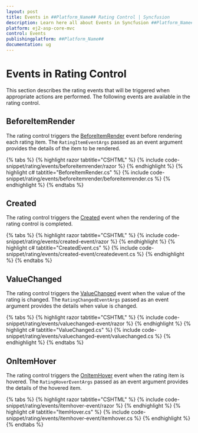 ```yaml
---
layout: post
title: Events in ##Platform_Name## Rating Control | Syncfusion
description: Learn here all about Events in Syncfusion ##Platform_Name## Rating control of Syncfusion Essential JS 2 and more.
platform: ej2-asp-core-mvc
control: Events
publishingplatform: ##Platform_Name##
documentation: ug
---
```


# Events in Rating Control

This section describes the rating events that will be triggered when appropriate actions are performed. The following events are available in the rating control.

## BeforeItemRender

The rating control triggers the [BeforeItemRender](https://help.syncfusion.com/cr/aspnetmvc-js2/Syncfusion.EJ2.Inputs.Rating.html#Syncfusion_EJ2_Inputs_Rating_BeforeItemRender) event before rendering each rating item. The `RatingItemEventArgs` passed as an event argument provides the details of the item to be rendered.

{% tabs %}
{% highlight razor tabtitle="CSHTML" %}
{% include code-snippet/rating/events/beforeitemrender/razor %}
{% endhighlight %}
{% highlight c# tabtitle="BeforeItemRender.cs" %}
{% include code-snippet/rating/events/beforeitemrender/beforeitemrender.cs %}
{% endhighlight %}
{% endtabs %}

## Created

The rating control triggers the [Created](https://help.syncfusion.com/cr/aspnetmvc-js2/Syncfusion.EJ2.Inputs.Rating.html#Syncfusion_EJ2_Inputs_Rating_Created) event when the rendering of the rating control is completed.

{% tabs %}
{% highlight razor tabtitle="CSHTML" %}
{% include code-snippet/rating/events/created-event/razor %}
{% endhighlight %}
{% highlight c# tabtitle="CreatedEvent.cs" %}
{% include code-snippet/rating/events/created-event/createdevent.cs %}
{% endhighlight %}
{% endtabs %}

## ValueChanged

The rating control triggers the [ValueChanged](https://help.syncfusion.com/cr/aspnetmvc-js2/Syncfusion.EJ2.Inputs.Rating.html#Syncfusion_EJ2_Inputs_Rating_ValueChanged) event when the value of the rating is changed. The `RatingChangedEventArgs` passed as an event argument provides the details when value is changed.

{% tabs %}
{% highlight razor tabtitle="CSHTML" %}
{% include code-snippet/rating/events/valuechanged-event/razor %}
{% endhighlight %}
{% highlight c# tabtitle="ValueChanged.cs" %}
{% include code-snippet/rating/events/valuechanged-event/valuechanged.cs %}
{% endhighlight %}
{% endtabs %}

## OnItemHover

The rating control triggers the [OnItemHover](https://help.syncfusion.com/cr/aspnetmvc-js2/Syncfusion.EJ2.Inputs.Rating.html#Syncfusion_EJ2_Inputs_Rating_OnItemHover) event when the rating item is hovered. The `RatingHoverEventArgs` passed as an event argument provides the details of the hovered item.

{% tabs %}
{% highlight razor tabtitle="CSHTML" %}
{% include code-snippet/rating/events/itemhover-event/razor %}
{% endhighlight %}
{% highlight c# tabtitle="ItemHover.cs" %}
{% include code-snippet/rating/events/itemhover-event/itemhover.cs %}
{% endhighlight %}
{% endtabs %}
